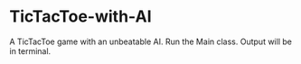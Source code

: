 # TicTacToe-with-AI
A TicTacToe game with an unbeatable AI. Run the Main class. Output will be in terminal.
